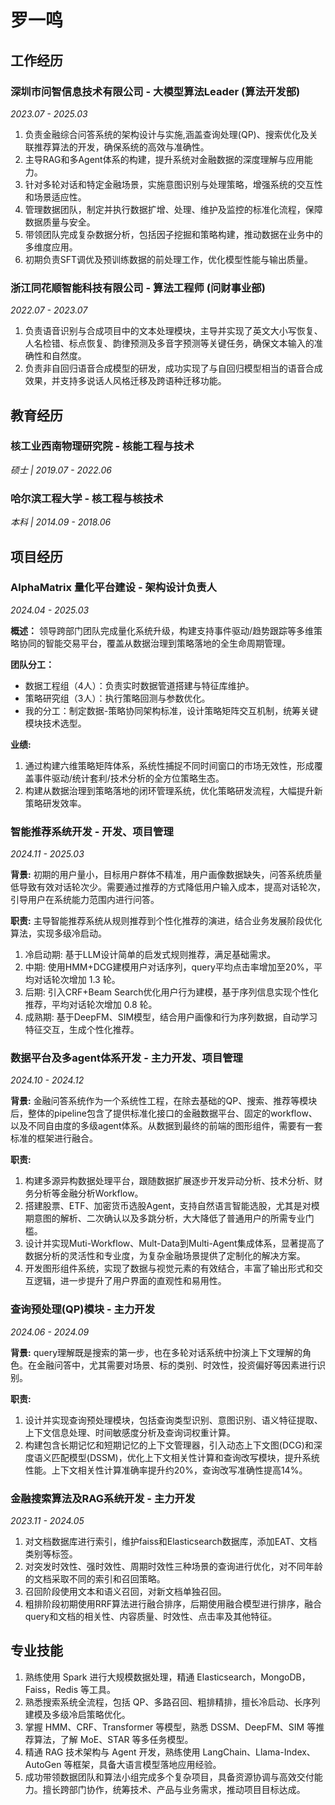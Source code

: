 # 罗一鸣

## 工作经历

### 深圳市问智信息技术有限公司 - 大模型算法Leader (算法开发部)
*2023.07 - 2025.03*

1. 负责金融综合问答系统的架构设计与实施,涵盖查询处理(QP)、搜索优化及关联推荐算法的开发，确保系统的高效与准确性。
2. 主导RAG和多Agent体系的构建，提升系统对金融数据的深度理解与应用能力。
3. 针对多轮对话和特定金融场景，实施意图识别与处理策略，增强系统的交互性和场景适应性。
4. 管理数据团队，制定并执行数据扩增、处理、维护及监控的标准化流程，保障数据质量与安全。
5. 带领团队完成复杂数据分析，包括因子挖掘和策略构建，推动数据在业务中的多维度应用。
6. 初期负责SFT调优及预训练数据的前处理工作，优化模型性能与输出质量。

### 浙江同花顺智能科技有限公司 - 算法工程师 (问财事业部)
*2022.07 - 2023.07*

1. 负责语音识别与合成项目中的文本处理模块，主导并实现了英文大小写恢复、人名检错、标点恢复、韵律预测及多音字预测等关键任务，确保文本输入的准确性和自然度。
2. 负责非自回归语音合成模型的研发，成功实现了与自回归模型相当的语音合成效果，并支持多说话人风格迁移及跨语种迁移功能。

## 教育经历

### 核工业西南物理研究院 - 核能工程与技术
*硕士 | 2019.07 - 2022.06*

### 哈尔滨工程大学 - 核工程与核技术
*本科 | 2014.09 - 2018.06*

## 项目经历

### AlphaMatrix 量化平台建设 - 架构设计负责人
*2024.04 - 2025.03*

**概述：** 领导跨部门团队完成量化系统升级，构建支持事件驱动/趋势跟踪等多维策略协同的智能交易平台，覆盖从数据治理到策略落地的全生命周期管理。

**团队分工：**
- 数据工程组（4人）：负责实时数据管道搭建与特征库维护。
- 策略研究组（3人）：执行策略回测与参数优化。
- 我的分工：制定数据-策略协同架构标准，设计策略矩阵交互机制，统筹关键模块技术选型。

**业绩:**
1. 通过构建六维策略矩阵体系，系统性捕捉不同时间窗口的市场无效性，形成覆盖事件驱动/统计套利/技术分析的全方位策略生态。
2. 构建从数据治理到策略落地的闭环管理系统，优化策略研发流程，大幅提升新策略研发效率。

### 智能推荐系统开发 - 开发、项目管理
*2024.11 - 2025.03*

**背景:** 初期的用户量小，目标用户群体不精准，用户画像数据缺失，问答系统质量低导致有效对话轮次少。需要通过推荐的方式降低用户输入成本，提高对话轮次，引导用户在系统能力范围内进行问答。

**职责:** 主导智能推荐系统从规则推荐到个性化推荐的演进，结合业务发展阶段优化算法，实现多级冷启动。

1. 冷启动期: 基于LLM设计简单的启发式规则推荐，满足基础需求。
2. 中期: 使用HMM+DCG建模用户对话序列，query平均点击率增加至20%，平均对话轮次增加 1.3 轮。
3. 后期: 引入CRF+Beam Search优化用户行为建模，基于序列信息实现个性化推荐，平均对话轮次增加 0.8 轮。
4. 成熟期: 基于DeepFM、SIM模型，结合用户画像和行为序列数据，自动学习特征交互，生成个性化推荐。

### 数据平台及多agent体系开发 - 主力开发、项目管理
*2024.10 - 2024.12*

**背景:** 金融问答系统作为一个系统性工程，在除去基础的QP、搜索、推荐等模块后，整体的pipeline包含了提供标准化接口的金融数据平台、固定的workflow、以及不同自由度的多级agent体系。从数据到最终的前端的图形组件，需要有一套标准的框架进行融合。

**职责:**
1. 构建多源异构数据处理平台，跟随数据扩展逐步开发异动分析、技术分析、财务分析等金融分析Workflow。
2. 搭建股票、ETF、加密货币选股Agent，支持自然语言智能选股，尤其是对模期意图的解析、二次确认以及多跳分析，大大降低了普通用户的所需专业门槛。
3. 设计并实现Muti-Workflow、Mult-Data到Multi-Agent集成体系，显著提高了数据分析的灵活性和专业度，为复杂金融场景提供了定制化的解决方案。
4. 开发图形组件系统，实现了数据与视觉元素的有效结合，丰富了输出形式和交互逻辑，进一步提升了用户界面的直观性和易用性。

### 查询预处理(QP)模块 - 主力开发
*2024.06 - 2024.09*

**背景:** query理解既是搜索的第一步，也在多轮对话系统中扮演上下文理解的角色。在金融问答中，尤其需要对场景、标的类别、时效性，投资偏好等因素进行识别。

**职责:**
1. 设计并实现查询预处理模块，包括查询类型识别、意图识别、语义特征提取、上下文信息处理、时间敏感度分析及查询词权重计算。
2. 构建包含长期记忆和短期记忆的上下文管理器，引入动态上下文图(DCG)和深度语义匹配模型(DSSM)，优化上下文相关性计算和查询改写模块，提升系统性能。上下文相关性计算准确率提升约20%，查询改写准确性提高14%。

### 金融搜索算法及RAG系统开发 - 主力开发
*2023.11 - 2024.05*

1. 对文档数据库进行索引，维护faiss和Elasticsearch数据库，添加EAT、文档类别等标签。
2. 对突发时效性、强时效性、周期时效性三种场景的查询进行优化，对不同年龄的文档采取不同的索引和召回策略。
3. 召回阶段使用文本和语义召回，对新文档单独召回。
4. 粗排阶段初期使用RRF算法进行融合排序，后期使用融合模型进行排序，融合query和文档的相关性、内容质量、时效性、点击率及其他特征。

## 专业技能

1. 熟练使用 Spark 进行大规模数据处理，精通 Elasticsearch，MongoDB，Faiss，Redis 等工具。
2. 熟悉搜索系统全流程，包括 QP、多路召回、粗排精排，擅长冷启动、长序列建模及多级冷启策略优化。
3. 掌握 HMM、CRF、Transformer 等模型，熟悉 DSSM、DeepFM、SIM 等推荐算法，了解 MoE、STAR 等多任务模型。
4. 精通 RAG 技术架构与 Agent 开发，熟练使用 LangChain、Llama-Index、AutoGen 等框架，具备大语言模型落地应用经验。
5. 成功带领数据团队和算法小组完成多个复杂项目，具备资源协调与高效交付能力。擅长跨部门协作，统筹技术、产品与业务需求，推动项目目标达成。 